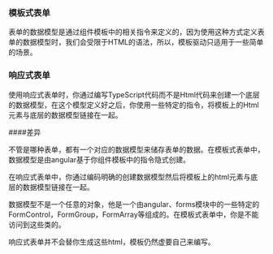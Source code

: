 ### 模板式表单

表单的数据模型是通过组件模板中的相关指令来定义的，因为使用这种方式定义表单的数据模型时，我们会受限于HTML的语法，所以，模板驱动只适用于一些简单的场景。



### 响应式表单

使用响应式表单时，你通过编写TypeScript代码而不是Html代码来创建一个底层的数据模型，在这个模型定义好之后，你使用一些特定的指令，将模板上的Html元素与底层的数据模型链接在一起。



####差异

不管是哪种表单，都有一个对应的数据模型来储存表单的数据。在模板式表单中，数据模型是由angular基于你组件模板中的指令隐式创建。

在响应式表单中，你通过编码明确的创建数据模型然后将模板上的html元素与底层的数据模型链接在一起。

数据模型不是一个任意的对象，他是一个由angular、forms模块中的一些特定的FormControl，FormGroup，FormArray等组成的。在模板式表单中，你是不能访问到这些类的。

响应式表单并不会替你生成这些html，模板仍然虚要自己来编写。

